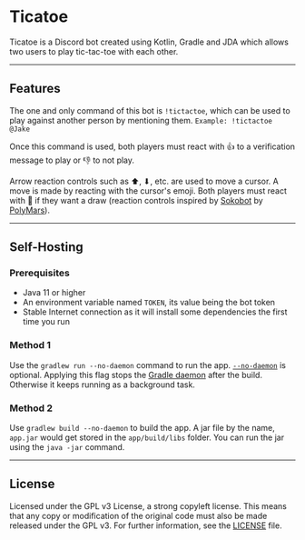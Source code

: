 # Ticatoe

Ticatoe is a Discord bot created using Kotlin, Gradle and JDA which allows two users to play tic-tac-toe with each other.

---

## Features

The one and only command of this bot is `!tictactoe`, which can be used to play against another person by mentioning them.
`Example: !tictactoe @Jake`

Once this command is used, both players must react with 👍 to a verification message to play or 👎 to not play.

Arrow reaction controls such as ⬆, ⬇, etc. are used to move a cursor. A move is made by reacting with the cursor's emoji. Both players must react with 🤝 if they want a draw (reaction controls inspired by [Sokobot](https://github.com/PolyMarsDev/Sokobot) by [PolyMars](https://github.com/PolyMarsDev)).

---

## Self-Hosting

### Prerequisites
* Java 11 or higher
* An environment variable named `TOKEN`, its value being the bot token
* Stable Internet connection as it will install some dependencies the first time you run

### Method 1
Use the `gradlew run --no-daemon` command to run the app. [`--no-daemon`](https://docs.gradle.org/current/userguide/gradle_daemon.html#sec:disabling_the_daemon) is optional. Applying this flag stops the [Gradle daemon](https://docs.gradle.org/current/userguide/gradle_daemon.html) after the build. Otherwise it keeps running as a background task.

### Method 2
Use `gradlew build --no-daemon` to build the app. A jar file by the name, `app.jar` would get stored in the `app/build/libs` folder. You can run the jar using the `java -jar` command.

---

## License
Licensed under the GPL v3 License, a strong copyleft license. This means that any copy or modification of the original code must also be made released under the GPL v3. For further information, see the [LICENSE](https://github.com/Prachurja/Ticatoe/blob/main/LICENSE) file.
